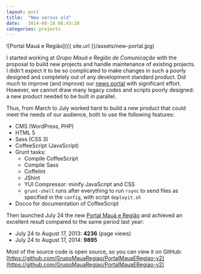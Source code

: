 ```yaml
---
layout: post
title:  "New versus old"
date:   2014-08-18 08:43:28
categories: projects
---
```


![Portal Mauá e Região]({{ site.url }}/assets/new-portal.jpg)

I started working at *Grupo Mauá e Região de Comunicação* with the proposal to build new projects and handle maintenance of existing projects. I didn't expect it to be so complicated to make changes in such a poorly designed and completely out of any development standard product. Did much to improve (and improve) our [news portal](https://github.com/GrupoMauaRegiao/portal-v1) with significant effort. However, we cannot draw many legacy codes and scripts poorly designed: a new product needed to be built in parallel.

Thus, from March to July worked hard to build a new product that could meet the needs of our audience, both to use the following features:

* CMS (WordPress, PHP)
* HTML 5
* Sass (CSS 3)
* CoffeeScript (JavaScript)
* Grunt tasks:
  * Compile CoffeeScript
  * Compile Sass
  * Coffelint
  * JShint
  * YUI Compressor: minify JavaScript and CSS
  * `grunt-shell` runs after everything to run `rsync` to send files as specified in the `config`, with script `deployit.sh`
* Docco for documentation of CoffeeScript

Then launched July 24 the new [Portal Mauá e Região](http://portalmauaeregiao.com.br) and achieved an excellent result compared to the same period last year:

* July 24 to August 17, 2013: **4236** (page views)
* July 24 to August 17, 2014: **9895**

Most of the source code is open source, so you can view it on GitHub:
[https://github.com/GrupoMauaRegiao/PortalMauaERegiao-v2](https://github.com/GrupoMauaRegiao/PortalMauaERegiao-v2)
